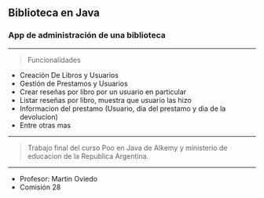 ## Biblioteca en Java

### App de administración de una biblioteca
---
> Funcionalidades
- Creación De Libros y Usuarios
- Gestión de Prestamos y Usuarios
- Crear reseñas por libro por un usuario en particular
- Listar reseñas por libro, muestra que usuario las hizo
- Informacion del prestamo (Usuario, dia del prestamo y dia de la devolucion)
- Entre otras mas 

***
>Trabajo final del curso Poo en Java de Alkemy y ministerio de educacion de la Republica Argentina.
***

- Profesor: Martin Oviedo
- Comisión 28


